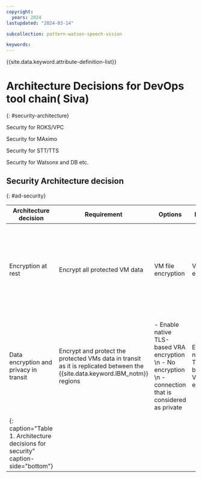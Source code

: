 ```yaml
---
copyright:
  years: 2024
lastupdated: "2024-03-14"

subcollection: pattern-watson-speech-vision

keywords:
---
```

{{site.data.keyword.attribute-definition-list}}

# Architecture Decisions for DevOps tool chain( Siva)

{: #security-architecture}

Security for ROKS/VPC

Security for MAximo

Security for STT/TTS

Security for Watsonx and DB etc.

## Security Architecture decision

{: #ad-security}

| Architecture decision                                                            | Requirement                                                                                                                  | Options                                                                                                       | Decision                               | Rationale                                                                                                                                                                                                                                  |
| -------------------------------------------------------------------------------- | ---------------------------------------------------------------------------------------------------------------------------- | ------------------------------------------------------------------------------------------------------------- | -------------------------------------- | ------------------------------------------------------------------------------------------------------------------------------------------------------------------------------------------------------------------------------------------ |
| Encryption at rest                                                               | Encrypt all protected VM data                                                                                                | VM file encryption                                                                                            | VM file encryption                     | File encryption on a VM with applications such as BitLocker for non-boot disks is supported by Zerto                                                                                                                                       |
| Data encryption and privacy in transit                                           | Encrypt and protect the protected VMs data in transit as it is replicated between the {{site.data.keyword.IBM_notm}} regions | - Enable native TLS-based VRA encryption  \n -  No encryption  \n -  connection that is considered as private | Enable native TLS-based VRA encryption | Native Zerto capability to protect sensitive replication data in-flight. For more information, see[VRA to VRA Encryption](https://help.zerto.com/bundle/Security.Hardening.HTML/page/Virtual_Replication_Appliance.htm#vra_to_vra_encryption) |
| {: caption="Table 1. Architecture decisions for security" caption-side="bottom"} |                                                                                                                              |                                                                                                               |                                        |                                                                                                                                                                                                                                            |
